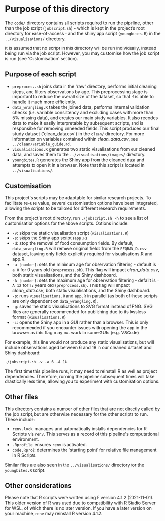 # Purpose of this directory

The `code/` directory contains all scripts required to run the pipeline, other than the job script (`jobscript.sh`) - which is kept in the project's root directory for ease-of-access - and the shiny app script (`youngbites.R`) in the `../visualisations/` directory.

It is assumed that no script in this directory will be run individually, instead being run via the job script. However, you may customise how the job script is run (see 'Customisation' section).

## Purpose of each script 
* `preprocess.sh` joins data in the 'raw' directory, performs initial cleaning steps, and filters observations by age. This preprocessing stage is important to reduce the overall size of the dataset, so that R is able to handle it much more efficiently.
* `data_wrangling.R` takes the joined data, performs internal validation checks (i.e. variable consistency and excluding cases with more than 5% missing data), and creates our main study variables. It also recodes data to make it easily interpretable by subsequent scripts, and is responsible for removing unneeded fields. This script produces our final study dataset ('clean_data.csv') in the `clean/` directory. For more information on variables contained within *clean_data.csv*, see `../clean/variable_guide.md`.
* `visualisations.R` generates two static visualisations from our cleaned data, and saves them to the `../visualisations/images/` directory.
* `youngbites.R` generates the Shiny app from the cleaned data and attempts to open it in a browser. Note that this script is located in `../visualisations/`.

## Customisation

This project's scripts may be adaptable for similar research projects. To facilitate re-use value, several customisation options have been integrated, allowing the scripts to be tailored for different research requirements.

From the project's root directory, run `./jobscript.sh -h` to see a list of customisation options for the above scripts. Options include:
* `-v`: skips the static visualisation script (`visualisations.R`)
* `-s`: skips the Shiny app script (`app.R`)
* `-d`: stop the removal of food consumption fields. By default, `data_wrangling.R` will remove original fields from the `FFQRAW_D.csv` dataset, leaving only fields explicitly required for visualisations.R and app.R.
* `-a [number]`: sets the minimum age for observation filtering - default is `-a 0` for 0 years old (`preprocess.sh`). This flag will impact _clean_data.csv_, both static visualisations, and the Shiny dashboard.
* `-A [number]`: sets the maximum age for observation filtering - defailt is `-A 12` for 12 years old (`preprocess.sh`). This flag will impact _clean_data.csv_, both static visualisations, and the Shiny dashboard.
* `-p`: runs `visualisations.R` and `app.R` in parallel (as both of these scripts are only dependent on `data_wrangling.R`).
* `-g`: saves the static visualisations to SVG format instead of PNG. SVG files are generally recommended for publishing due to its lossless format (`visualisations.R`).
* `-i`: opens the Shiny app in a GUI rather than a browser. This is only recommended if you encounter issues with opening the app in the browser as this flag may not work in some GUIs (e.g. VSCode)

For example, this line would not produce any static visualisations, but will include observations aged between 6 and 18 in our cleaned dataset and Shiny dashboard:
```
./jobscript.sh -v -a 6 -A 18
```

The first time this pipeline runs, it may need to reinstall R as well as project dependencies. Therefore, running the pipeline subsequent times will take drastically less time, allowing you to experiment with customisation options.

## Other files

This directory contains a number of other files that are not directly called by the job script, but are otherwise necessary for the other scripts to run. These include:
* `renv.lock`: manages and automatically installs dependencies for R Scripts via `renv`. This serves as a record of this pipeline's computational environment.
* `.Rprofile`: ensures `renv` is activated.
* `code.Rproj`: determines the 'starting point' for relative file management in R Scripts.

Similar files are also seen in the `../visualisations/` directory for the `youngbites.R` script.

## Other considerations

Please note that R scripts were written using R version 4.1.2 (2021-11-01). This older version of R was used due to compatibility with R Studio Server for WSL, of which there is no later version. If you have a later version on your machine, `renv` may reinstall R version 4.1.2.